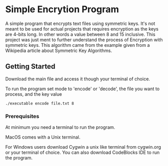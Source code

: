 # Simple Encrytion Program

A simple program that encrypts text files using symmetric keys. It's not meant to be used for actual projects that requires encryption as the keys are 4-bits long. In other words a value between 8 and 15 inclusive. This project was just ment to further understand the process of Encryption with symmetric keys. This algorithm came from the example given from a Wikipedia article about Symmetric Key Algorithms.

## Getting Started

Download the main file and access it though your terminal of choice.

To run the program set mode to 'encode' or 'decode', the file you want to process, and the key value

````
./executable encode file.txt 8
````

### Prerequisites

At minimum you need a terminal to run the program.

MacOS comes with a Unix terminal.

For Windows users download Cygwin a unix like terminal from cygwin.org or your terminal of choice. You can also download CodeBlocks IDE to run the program.
